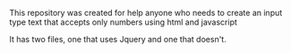This repository was created for help anyone who needs to create an input type text that accepts only numbers using html and javascript

It has two files, one that uses Jquery and one that doesn't. 
